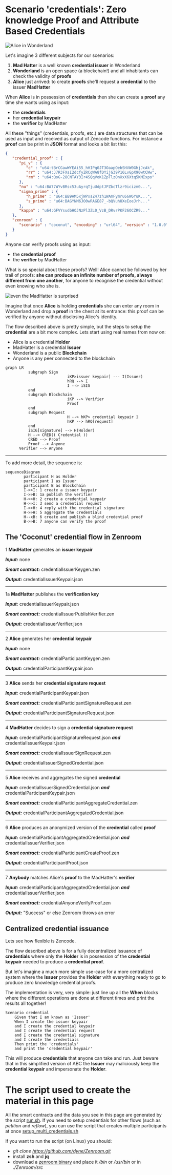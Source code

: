 # Scenario 'credentials': Zero knowledge Proof and Attribute Based Credentials

![Alice in Wonderland](../_media/images/alice_with_cards-sm.jpg) 

Let's imagine 3 different subjects for our scenarios:

1. **Mad Hatter** is a well known **credential issuer** in Wonderland
2. **Wonderland** is an open space (a blockchain!) and all inhabitants can check the validity of **proofs**
3. **Alice** just arrived: to create **proofs** she'll request a **credential** to the issuer **MadHatter**

When **Alice** is in possession of **credentials** then she can
create a **proof** any time she wants using as input:

- the **credentials**
- her **credential keypair**
- the **verifier** by MadHatter
[](../_media/examples/zencode_simple/create_proof.zen ':include :type=code gherkin')

All these "things" (credentials, proofs, etc.) are data structures that can be used as input and received as output of Zencode functions. For instance a **proof** can be print in **JSON** format and looks a bit list this:

```json
{
   "credential_proof" : {
      "pi_v" : {
         "c" : "u64:tBrCGawWYEAi55_hHIPq0JT3OaapOebSHVW0GhjJcAk",
         "rr" : "u64:J7R3FXsI2dcfyZRCqWA8fDYijG39P16LvGpX90wtCWw",
         "rm" : "u64:QoG-28CNTAY3Ir4SQqVoK1ZpTlzOnXxX6Xtq5KMIxpo"
      },
      "nu" : "u64:BA77WYvBRsc53uAyrqTjuUdptJPZbcTlzr9icizm0...",
      "sigma_prime" : {
         "h_prime" : "u64:BB9AM5xjWPxsZ47zh1WAmFymru66W6YuK...",
         "s_prime" : "u64:BAGYNM6JO0wRAGE87_-bQVuhUXeEoeJrh..."
      },
      "kappa" : "u64:GFVYsudbHOJNzPl3ZL0_VzB_DRvrPKF26OCZR9..."
   },
   "zenroom" : {
      "scenario" : "coconut", "encoding" : "url64", "version" : "1.0.0"
   }
}
```

Anyone can verify proofs using as input:

- the **credential proof**
- the **verifier** by MadHatter
[](../_media/examples/zencode_simple/verify_proof.zen ':include :type=code gherkin')

What is so special about these proofs? Well!  Alice cannot be followed
by her trail of proofs: **she can produce an infinite number of
proofs, always different from one another**, for anyone to recognise
the credential without even knowing who she is.

![even the MadHatter is surprised](../_media/images/madhatter.jpg)

Imagine that once **Alice** is holding **credentials** she can enter
any room in Wonderland and drop a **proof** in the chest at its
entrance: this proof can be verified by anyone without disclosing
Alice's identity.

The flow described above is pretty simple, but the steps to setup the
**credential** are a bit more complex. Lets start using real names
from now on:

- Alice is a credential **Holder**
- MadHatter is a credential **Issuer**
- Wonderland is a public **Blockchain**
- Anyone is any peer connected to the blockchain

```mermaid
graph LR
          subgraph Sign
                           iKP>issuer keypair] --- I(Issuer)
                           hRQ --> I
                           I --> iSIG
          end
          subgraph Blockchain
                           iKP --> Verifier
                           Proof
          end
          subgraph Request
                           H --> hKP> credential keypair ]
                           hKP --> hRQ[request]
          end
          iSIG[signature] --> H(Holder)
          H --> CRED(( Credential ))
          CRED --> Proof
          Proof --> Anyone
      Verifier --> Anyone
```

---- 

To add more detail, the sequence is:

```mermaid
sequenceDiagram
        participant H as Holder
        participant I as Issuer
        participant B as Blockchain
        I->>I: 1 create a issuer keypair
        I->>B: 1a publish the verifier
        H->>H: 2 create a credential keypair
        H->>I: 3 send a credential request
        I->>H: 4 reply with the credential signature
        H->>H: 5 aggregate the credentials
        H--xB: 6 create and publish a blind credential proof
        B->>B: 7 anyone can verify the proof
```

## The 'Coconut' credential flow in Zenroom


1 **MadHatter** generates an **issuer keypair**

***Input:*** none

***Smart contract:*** credentialIssuerKeygen.zen

[](../_media/examples/zencode_cookbook/credentialIssuerKeygen.zen ':include :type=code gherkin')


***Output:*** credentialIssuerKeypair.json

[](../_media/examples/zencode_cookbook/credentialIssuerKeypair.json ':include :type=code json')

----

1a **MadHatter** publishes the **verification key**

***Input:*** credentialIssuerKeypair.json

***Smart contract:*** credentialIssuerPublishVerifier.zen

[](../_media/examples/zencode_cookbook/credentialIssuerPublishVerifier.zen ':include :type=code gherkin')

***Output:*** credentialIssuerVerifier.json

[](../_media/examples/zencode_cookbook/credentialIssuerVerifier.json ':include :type=code json')


----

2 **Alice** generates her **credential keypair**

***Input:*** none

***Smart contract:*** credentialParticipantKeygen.zen

[](../_media/examples/zencode_cookbook/credentialParticipantKeygen.zen ':include :type=code gherkin')


***Output:*** credentialParticipantKeypair.json

[](../_media/examples/zencode_cookbook/credentialParticipantKeypair.json ':include :type=code json')

----

3 **Alice** sends her **credential signature request**

***Input:*** credentialParticipantKeypair.json 

***Smart contract:*** credentialParticipantSignatureRequest.zen

[](../_media/examples/zencode_cookbook/credentialParticipantSignatureRequest.zen ':include :type=code gherkin')


***Output:*** credentialParticipantSignatureRequest.json

[](../_media/examples/zencode_cookbook/credentialParticipantSignatureRequest.json ':include :type=code json')

----

4 **MadHatter** decides to sign a **credential signature request**

***Input:*** credentialParticipantSignatureRequest.json ***and*** credentialIssuerKeypair.json 

***Smart contract:*** credentialIssuerSignRequest.zen

[](../_media/examples/zencode_cookbook/credentialIssuerSignRequest.zen ':include :type=code gherkin')


***Output:*** credentialIssuerSignedCredential.json

[](../_media/examples/zencode_cookbook/credentialIssuerSignedCredential.json ':include :type=code json')

----

5 **Alice** receives and aggregates the signed **credential**

***Input:*** credentialIssuerSignedCredential.json ***and*** credentialParticipantKeypair.json

***Smart contract:*** credentialParticipantAggregateCredential.zen

[](../_media/examples/zencode_cookbook/credentialParticipantAggregateCredential.zen ':include :type=code gherkin')


***Output:*** credentialParticipantAggregatedCredential.json

[](../_media/examples/zencode_cookbook/credentialParticipantAggregatedCredential.json ':include :type=code json')

----

6 **Alice** produces an anonymized version of the **credential** called **proof**

***Input:*** credentialParticipantAggregatedCredential.json ***and*** credentialIssuerVerifier.json 

***Smart contract:*** credentialParticipantCreateProof.zen

[](../_media/examples/zencode_cookbook/credentialParticipantCreateProof.zen ':include :type=code gherkin')

***Output:*** credentialParticipantProof.json

[](../_media/examples/zencode_cookbook/credentialParticipantProof.json ':include :type=code json')

----

7 **Anybody** matches Alice's **proof** to the MadHatter's **verifier**

***Input:***  credentialParticipantAggregatedCredential.json ***and*** credentialIssuerVerifier.json 

***Smart contract:*** credentialAnyoneVerifyProof.zen

[](../_media/examples/zencode_cookbook/credentialAnyoneVerifyProof.zen ':include :type=code gherkin')

***Output:*** "Success" or else Zenroom throws an error


## Centralized credential issuance

Lets see how flexible is Zencode.

The flow described above is for a fully decentralized issuance of
**credentials** where only the **Holder** is in possession of the
**credential keypair** needed to produce a **credential proof**.

But let's imagine a much more simple use-case for a more centralized
system where the **Issuer** provides the **Holder** with everything
ready to go to produce zero knowledge credential proofs.

The implementation is very, very simple: just line up all the **When**
blocks where the different operations are done at different times and
print the results all together!

```gherkin
Scenario credential
	Given that I am known as 'Issuer'
	When I create the issuer keypair
	and I create the credential keypair
	and I create the credential request
	and I create the credential signature
	and I create the credentials
	Then print the 'credentials'
	and print the 'credential keypair'
```

This will produce **credentials** that anyone can take and run. Just
beware that in this simplified version of ABC the **Issuer** may
maliciously keep the **credential keypair** and impersonate the
**Holder**.

# The script used to create the material in this page

All the smart contracts and the data you see in this page are generated by the script [run.sh](https://github.com/dyne/Zenroom/blob/master/test/zencode_credential/run.sh). If you need to setup credentials for other flows (such as *petition* and *reflow*), you can use the script  that creates multiple participants at once [setup_multi_credentials.sh](https://github.com/dyne/Zenroom/blob/master/test/zencode_credential/setup_multi_credentials.sh)

If you want to run the script (on Linux) you should: 
 - *git clone https://github.com/dyne/Zenroom.git*
 - install **zsh** and **jq**
 - download a [zenroom binary](https://zenroom.org/#downloads) and place it */bin* or */usr/bin* or in *./Zenroom/src*

